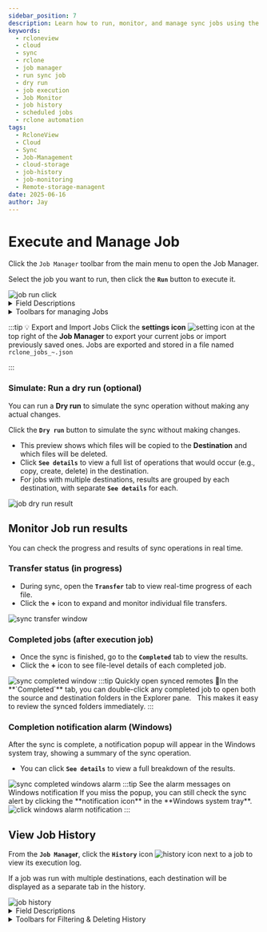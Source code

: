 ```yaml
---
sidebar_position: 7
description: Learn how to run, monitor, and manage sync jobs using the RcloneView Job Manager, including dry run, job history, and notifications.
keywords:
  - rcloneview
  - cloud
  - sync
  - rclone
  - job manager
  - run sync job
  - dry run
  - job execution
  - Job Monitor
  - job history
  - scheduled jobs
  - rclone automation
tags:
  - RcloneView
  - Cloud
  - Sync
  - Job-Management
  - cloud-storage
  - job-history
  - job-monitoring
  - Remote-storage-managent
date: 2025-06-16
author: Jay
---
```

# Execute and Manage Job


Click the `Job Manager` toolbar from the main menu to open the Job Manager.  

Select the job you want to run, then click the **`Run`** button to execute it.

<img src="/support/images/en/howto/rcloneview-basic/job-run-click.png" alt="job run click" class="img-medium img-center" />


<details>
<summary>Field Descriptions </summary>

- `Job Name` : Name of the job. - > The icon visually represents the sync direction from source to destination. When the job involves multiple destinations, separate icons are shown for each target remote.  
- `Source` : The folder in the remote storage that serves as the source.  
- `Destination` : The folder in the remote storage that acts as the destination.   
- `Upcoming Schedule` : Shows the next scheduled time this job will run. If no schedule is set, it displays as **Unscheduled**.    
  ⚠️ _This feature is available only with a PLUS license._ See:: [How to configure Job Scheduling](../rcloneview-advanced/job-scheduling-and-execution.md). 
- `Last execution` : The most recent time this job was automatically executed via the schedule.   
- `Created At` : The date and time the job was created.  
- `History` : Opens the execution history for this job. Clicking it will open the full history window.  

</details>

<details>
<summary>Toolbars for managing Jobs</summary>

Toolbars for managing Jobs

After selecting a job, you can manage it using the toolbar options below:

- **`Add Job`** : Creates and adds a new job. [See: How to create Job](./create-sync-jobs.md)  
- **`Edit Job`** : Edits the selected job.
- **`Duplicate`** : Creates a copy of the selected job. 
  The duplicated job is automatically named with a suffix such as (1), (2), …, (n).
  You can then use Edit Job to quickly customize it as a new job based on the original.  
- **`Delete`** : Deletes the selected job.

</details>


:::tip 💡 Export and Import Jobs
Click the **settings icon** <img src="/support/icons/setting-icon.png" alt="setting icon" class="inline-icon" /> at the top right of the **Job Manager** to export your current jobs or import previously saved ones. Jobs are exported and stored in a file named `rclone_jobs_~.json`    

:::
### Simulate: Run a dry run (optional)

You can run a **Dry run** to simulate the sync operation without making any actual changes.

Click the **`Dry run`** button to simulate the sync without making changes.

- This preview shows which files will be copied to the **Destination** and which files will be deleted.
- Click **`See details`** to view a full list of operations that would occur (e.g., copy, create, delete) in the destination.
- For jobs with multiple destinations, results are grouped by each destination, with separate **`See details`** for each.

<img src="/support/images/en/howto/rcloneview-basic/job-dry-run-result.png" alt="job dry run result" class="img-medium img-center" />

## Monitor Job run results

You can check the progress and results of sync operations in real time.

### Transfer status (in progress)

- During sync, open the **`Transfer`** tab to view real-time progress of each file.
- Click the **+** icon to expand and monitor individual file transfers.
<img src="/support/images/en/howto/rcloneview-basic/sync-transfer-window.png" alt="sync transfer window" class="img-medium img-center" />

### Completed jobs (after execution job)

- Once the sync is finished, go to the **`Completed`** tab to view the results.
- Click the **+** icon to see file-level details of each completed job.
<img src="/support/images/en/howto/rcloneview-basic/sync-completed-window.png" alt="sync completed window" class="img-medium img-center" />
:::tip Quickly open synced remotes
In the **`Completed`** tab, you can double-click any completed job to open both the source and destination folders in the Explorer pane.  
This makes it easy to review the synced folders immediately.
:::

### Completion notification alarm (Windows)

After the sync is complete, a notification popup will appear in the Windows system tray, showing a summary of the sync operation.

  - You can click **`See details`** to view a full breakdown of the results.
<img src="/support/images/en/howto/rcloneview-basic/sync-completed-windows-alarm.png" alt="sync completed windows alarm" class="img-medium img-center" />
:::tip See the alarm messages on Windows notification
If you miss the popup, you can still check the sync alert by clicking the **notification icon** in the **Windows system tray**.
<img src="/support/images/en/howto/rcloneview-basic/click-windows-alarm-notification.png" alt="click windows alarm notification" class="img-small img-left" />
:::


## View Job History


From the **`Job Manage`r**, click the **`History`** icon <img src="/support/icons/history-icon.png" alt="history icon" class="inline-icon" /> next to a job to view its execution log.

If a job was run with multiple destinations, each destination will be displayed as a separate tab in the history.

<img src="/support/images/en/howto/rcloneview-basic/job-history.png" alt="job history" class="img-medium img-center" />

<details>
<summary>Field Descriptions</summary>

Field Descriptions


- `Execution Type` : 
	- Manual :  Manually run by the user
	- Scheduled : -Automatically run by RcloneView 
- `Start Time` : When the job started   
- `Time Spent` : Total duration of the sync  
- `Status` : Job의 수행 결과  
	- Completed : Success   
	- Errored : Failed, with error messages available. 
- `Total Size` : Total data size transferred
- `Speed` : Average transfer speed. 
- `Files` : Number of transferred files. 
- `Job Type` : Currently Sync, future updates may include Copy, Purge, or Batch jobs   
- `Delete` : Removes the selected history entry. 

</details>


<details>
<summary>Toolbars for Filtering & Deleting History</summary>

Toolbars for Filtering & Deleting History

When a large number of history records accumulate, you can filter or delete them using the toolbar options.

- `From ~ To` : Select a custom date range using the calendar to display history within that period.  
- `Today` : Shows only the history entries from today.  
- `Yesterday` : Displays history entries from exactly one day ago.  
- `Last week` : Displays history from the past 7 days.
- `Last month` : Displays history from the past 30 days.
- `Delete all` : - Permanently deletes all history records.   ⚠️ _This action cannot be undone. Please proceed with caution._

</details>




